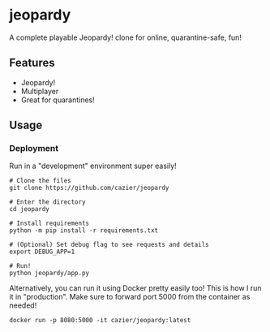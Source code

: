 # jeopardy

A complete playable Jeopardy! clone for online, quarantine-safe, fun!

## Features
- Jeopardy!
- Multiplayer
- Great for quarantines!

## Usage
### Deployment
Run in a "development" environment super easily!

```
# Clone the files
git clone https://github.com/cazier/jeopardy

# Enter the directory
cd jeopardy

# Install requirements
python -m pip install -r requirements.txt

# (Optional) Set debug flag to see requests and details
export DEBUG_APP=1

# Run!
python jeopardy/app.py
```

Alternatively, you can run it using Docker pretty easily too! This is how I run it in "production". Make sure to forward port 5000 from the container as needed!

```
docker run -p 8080:5000 -it cazier/jeopardy:latest
```
